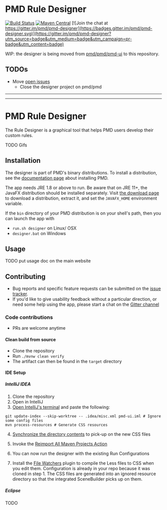 # PMD Rule Designer

[![Build Status](https://travis-ci.com/pmd/pmd-designer.svg?branch=master)](https://travis-ci.com/pmd/pmd-designer) 
[![Maven Central](https://img.shields.io/maven-central/v/net.sourceforge.pmd/pmd-ui.svg)](https://maven-badges.herokuapp.com/maven-central/net.sourceforge.pmd/pmd-ui)
[![Join the chat at https://gitter.im/pmd/pmd-designer](https://badges.gitter.im/pmd/pmd-designer.svg)](https://gitter.im/pmd/pmd-designer?utm_source=badge&utm_medium=badge&utm_campaign=pr-badge&utm_content=badge)

WIP: the designer is being moved from [pmd/pmd/pmd-ui](https://github.com/pmd/pmd/tree/master/pmd-ui) to this repository. 

## TODOs

* Move [open issues](https://github.com/pmd/pmd/labels/in%3Aui)
  * Close the designer project on pmd/pmd

---------------
---------------

# PMD Rule Designer


The Rule Designer is a graphical tool that helps PMD users develop their custom
rules.

TODO Gifs



## Installation

The designer is part of PMD's binary distributions. To install a distribution, see the [documentation page](https://pmd.github.io/latest/pmd_userdocs_installation.html) about installing PMD.

The app needs JRE 1.8 or above to run. Be aware that on JRE 11+, the JavaFX distribution should be installed separately. Visit [the download page](https://gluonhq.com/products/javafx/) to download a distribution, extract it, and set the `JAVAFX_HOME` environment variable.

If the `bin` directory of your PMD distribution is on your shell's path, then you can launch the app with
* `run.sh designer` on Linux/ OSX
* `designer.bat` on Windows


## Usage

TODO put usage doc on the main website


## Contributing

* Bug reports and specific feature requests can be submitted on the [issue tracker](https://github.com/pmd/pmd-designer/issues).
* If you'd like to give usability feedback without a particular direction, or need some help using the app, please start a chat on the [Gitter channel](https://gitter.im/pmd/pmd-designer)

### Code contributions

* PRs are welcome anytime

#### Clean build from source

* Clone the repository
* Run `./mvnw clean verify`
* The artifact can then be found in the `target` directory

#### IDE Setup

##### IntelliJ IDEA

1. Clone the repository
1. Open in IntelliJ
1. [Open IntelliJ's terminal](https://stackoverflow.com/a/28044371/6245827) and
paste the following:
```shell
git update-index --skip-worktree -- .idea/misc.xml pmd-ui.iml # Ignore some config files
mvn process-resources # Generate CSS resources
```

4. [Synchronize the directory contents](https://stackoverflow.com/a/4599243/6245827) to pick-up on the new CSS files
1. Invoke the [Reimport All Maven Projects Action](https://stackoverflow.com/a/29765077/6245827)
1. You can now run the designer with the existing Run Configurations

1. Install the [File Watchers](https://plugins.jetbrains.com/plugin/7177-file-watchers)
plugin to compile the Less files to CSS when you edit them. Configuration is already
in your repo because it was cloned in step 1. The CSS files are generated into an
ignored resource directory so that the integrated SceneBuilder picks up on them.


##### Eclipse

TODO
